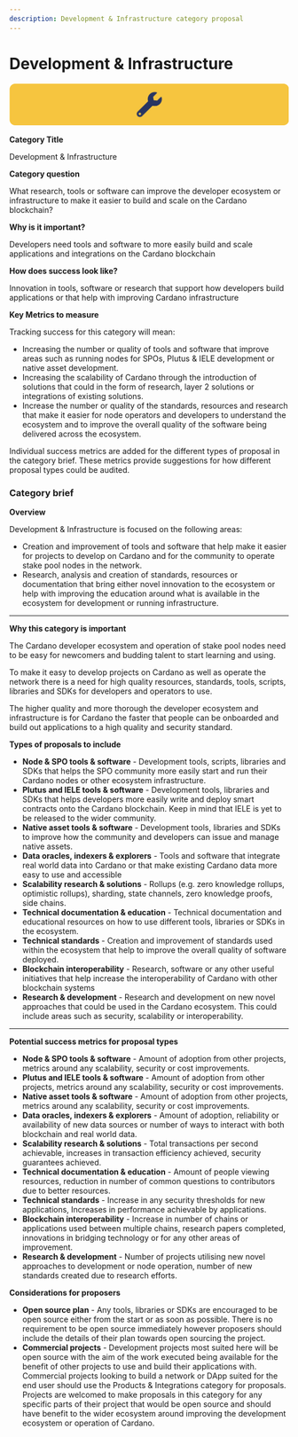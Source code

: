 ```yaml
---
description: Development & Infrastructure category proposal
---
```


# Development & Infrastructure

![](../.gitbook/assets/development-infrastructure-banner.png)

**Category Title**

Development & Infrastructure

**Category question**

What research, tools or software can improve the developer ecosystem or infrastructure to make it easier to build and scale on the Cardano blockchain?

**Why is it important?**

Developers need tools and software to more easily build and scale applications and integrations on the Cardano blockchain

**How does success look like?**

Innovation in tools, software or research that support how developers build applications or that help with improving Cardano infrastructure

**Key Metrics to measure**

Tracking success for this category will mean:

* Increasing the number or quality of tools and software that improve areas such as running nodes for SPOs, Plutus & IELE development or native asset development.
* Increasing the scalability of Cardano through the introduction of solutions that could in the form of research, layer 2 solutions or integrations of existing solutions.
* Increase the number or quality of the standards, resources and research that make it easier for node operators and developers to understand the ecosystem and to improve the overall quality of the software being delivered across the ecosystem.



Individual success metrics are added for the different types of proposal in the category brief. These metrics provide suggestions for how different proposal types could be audited.



### **Category brief**

**Overview**

Development & Infrastructure is focused on the following areas:

* Creation and improvement of tools and software that help make it easier for projects to develop on Cardano and for the community to operate stake pool nodes in the network.
* Research, analysis and creation of standards, resources or documentation that bring either novel innovation to the ecosystem or help with improving the education around what is available in the ecosystem for development or running infrastructure.

****

**Why this category is important**

The Cardano developer ecosystem and operation of stake pool nodes need to be easy for newcomers and budding talent to start learning and using.

To make it easy to develop projects on Cardano as well as operate the network there is a need for high quality resources, standards, tools, scripts, libraries and SDKs for developers and operators to use.

The higher quality and more thorough the developer ecosystem and infrastructure is for Cardano the faster that people can be onboarded and build out applications to a high quality and security standard.



**Types of proposals to include**

* **Node & SPO tools & software** - Development tools, scripts, libraries and SDKs that helps the SPO community more easily start and run their Cardano nodes or other ecosystem infrastructure.
* **Plutus and IELE tools & software** - Development tools, libraries and SDKs that helps developers more easily write and deploy smart contracts onto the Cardano blockchain. Keep in mind that IELE is yet to be released to the wider community.
* **Native asset tools & software** - Development tools, libraries and SDKs to improve how the community and developers can issue and manage native assets.&#x20;
* **Data oracles, indexers & explorers** - Tools and software that integrate real world data into Cardano or that make existing Cardano data more easy to use and accessible
* **Scalability research & solutions** - Rollups (e.g. zero knowledge rollups, optimistic rollups), sharding, state channels, zero knowledge proofs, side chains.
* **Technical documentation & education** - Technical documentation and educational resources on how to use different tools, libraries or SDKs in the ecosystem.&#x20;
* **Technical standards** - Creation and improvement of standards used within the ecosystem that help to improve the overall quality of software deployed.
* **Blockchain interoperability** - Research, software or any other useful initiatives that help increase the interoperability of Cardano with other blockchain systems
* **Research & development** - Research and development on new novel approaches that could be used in the Cardano ecosystem. This could include areas such as security, scalability or interoperability.

****

**Potential success metrics for proposal types**

* **Node & SPO tools & software** - Amount of adoption from other projects, metrics around any scalability, security or cost improvements.
* **Plutus and IELE tools & software** - Amount of adoption from other projects, metrics around any scalability, security or cost improvements.
* **Native asset tools & software** - Amount of adoption from other projects, metrics around any scalability, security or cost improvements.
* **Data oracles, indexers & explorers** - Amount of adoption, reliability or availability of new data sources or number of ways to interact with both blockchain and real world data.
* **Scalability research & solutions** - Total transactions per second achievable, increases in transaction efficiency achieved, security guarantees achieved.
* **Technical documentation & education** - Amount of people viewing resources, reduction in number of common questions to contributors due to better resources.
* **Technical standards** - Increase in any security thresholds for new applications, Increases in performance achievable by applications.
* **Blockchain interoperability** - Increase in number of chains or applications used between multiple chains, research papers completed, innovations in bridging technology or for any other areas of improvement.
* **Research & development** - Number of projects utilising new novel approaches to development or node operation, number of new standards created due to research efforts.



**Considerations for proposers**

* **Open source plan** - Any tools, libraries or SDKs are encouraged to be open source either from the start or as soon as possible. There is no requirement to be open source immediately however proposers should include the details of their plan towards open sourcing the project.
* **Commercial projects** - Development projects most suited here will be open source with the aim of the work executed being available for the benefit of other projects to use and build their applications with. Commercial projects looking to build a network or DApp suited for the  end user should use the Products & Integrations category for proposals. Projects are welcomed to make proposals in this category for any specific parts of their project that would be open source and should have benefit to the wider ecosystem around improving the development ecosystem or operation of Cardano.

